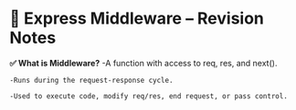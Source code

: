 # 🔁 Express Middleware – Revision Notes

**✅ What is Middleware?**
-A function with access to req, res, and next().

    -Runs during the request-response cycle.

    -Used to execute code, modify req/res, end request, or pass control.
